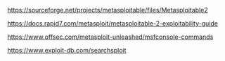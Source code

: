 https://sourceforge.net/projects/metasploitable/files/Metasploitable2

https://docs.rapid7.com/metasploit/metasploitable-2-exploitability-guide

https://www.offsec.com/metasploit-unleashed/msfconsole-commands

https://www.exploit-db.com/searchsploit
